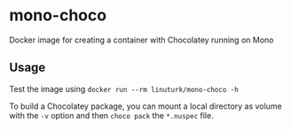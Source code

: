 # mono-choco

Docker image for creating a container with Chocolatey running on Mono

## Usage

Test the image using `docker run --rm linuturk/mono-choco -h`

To build a Chocolatey package, you can mount a local directory as volume with the `-v` option and then `choco pack` the `*.nuspec` file.
